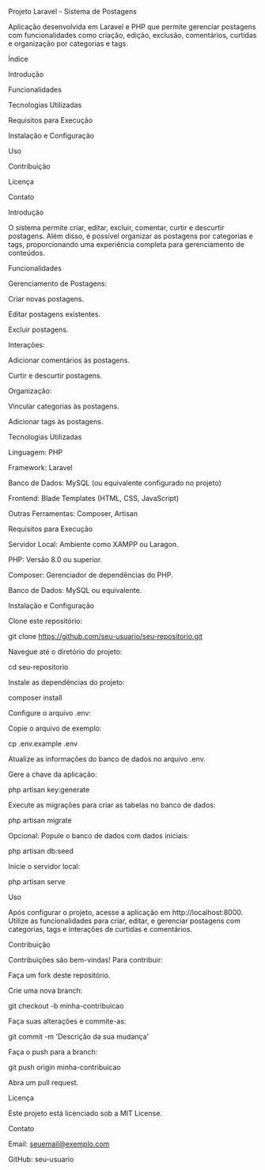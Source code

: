 Projeto Laravel - Sistema de Postagens

Aplicação desenvolvida em Laravel e PHP que permite gerenciar postagens com funcionalidades como criação, edição, exclusão, comentários, curtidas e organização por categorias e tags.

Índice

Introdução

Funcionalidades

Tecnologias Utilizadas

Requisitos para Execução

Instalação e Configuração

Uso

Contribuição

Licença

Contato

Introdução

O sistema permite criar, editar, excluir, comentar, curtir e descurtir postagens. Além disso, é possível organizar as postagens por categorias e tags, proporcionando uma experiência completa para gerenciamento de conteúdos.

Funcionalidades

Gerenciamento de Postagens:

Criar novas postagens.

Editar postagens existentes.

Excluir postagens.

Interações:

Adicionar comentários às postagens.

Curtir e descurtir postagens.

Organização:

Vincular categorias às postagens.

Adicionar tags às postagens.

Tecnologias Utilizadas

Linguagem: PHP

Framework: Laravel

Banco de Dados: MySQL (ou equivalente configurado no projeto)

Frontend: Blade Templates (HTML, CSS, JavaScript)

Outras Ferramentas: Composer, Artisan

Requisitos para Execução

Servidor Local: Ambiente como XAMPP ou Laragon.

PHP: Versão 8.0 ou superior.

Composer: Gerenciador de dependências do PHP.

Banco de Dados: MySQL ou equivalente.

Instalação e Configuração

Clone este repositório:

git clone https://github.com/seu-usuario/seu-repositorio.git

Navegue até o diretório do projeto:

cd seu-repositorio

Instale as dependências do projeto:

composer install

Configure o arquivo .env:

Copie o arquivo de exemplo:

cp .env.example .env

Atualize as informações do banco de dados no arquivo .env.

Gere a chave da aplicação:

php artisan key:generate

Execute as migrações para criar as tabelas no banco de dados:

php artisan migrate

Opcional: Popule o banco de dados com dados iniciais:

php artisan db:seed

Inicie o servidor local:

php artisan serve

Uso

Após configurar o projeto, acesse a aplicação em http://localhost:8000. Utilize as funcionalidades para criar, editar, e gerenciar postagens com categorias, tags e interações de curtidas e comentários.

Contribuição

Contribuições são bem-vindas! Para contribuir:

Faça um fork deste repositório.

Crie uma nova branch:

git checkout -b minha-contribuicao

Faça suas alterações e commite-as:

git commit -m 'Descrição da sua mudança'

Faça o push para a branch:

git push origin minha-contribuicao

Abra um pull request.

Licença

Este projeto está licenciado sob a MIT License.

Contato

Email: seuemail@exemplo.com

GitHub: seu-usuario
